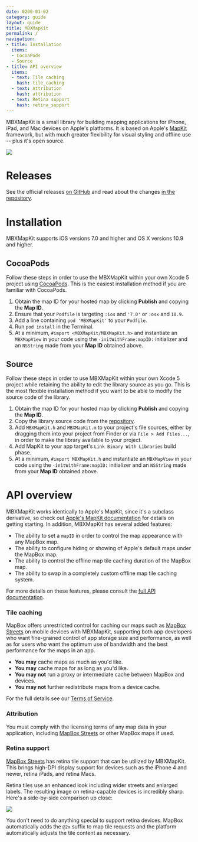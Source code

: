 ```yaml
---
date: 0200-01-02
category: guide
layout: guide
title: MBXMapKit
permalink: /
navigation:
- title: Installation
  items:
  - CocoaPods
  - Source
- title: API overview
  items:
  - text: Tile caching
    hash: tile_caching
  - text: Attribution
    hash: attribution
  - text: Retina support
    hash: retina_support
---
```

MBXMapKit is a small library for building mapping applications for iPhone, iPad, and Mac devices on Apple's platforms. It is based on Apple's [MapKit](https://developer.apple.com/library/ios/#documentation/MapKit/Reference/MapKit_Framework_Reference) framework, but with much greater flexibility for visual styling and offline use -- plus it's open source.

![](https://raw.github.com/mapbox/mbxmapkit/packaging/screenshot.png)

# Releases

See the official releases [on GitHub](https://github.com/mapbox/mbxmapkit/releases) and read about the changes [in the repository](https://github.com/mapbox/mbxmapkit/blob/master/CHANGELOG.md). 

# Installation

MBXMapKit supports iOS versions 7.0 and higher and OS X versions 10.9 and higher. 

## CocoaPods

Follow these steps in order to use the MBXMapKit within your own Xcode 5 project using [CocoaPods](http://cocoapods.org). This is the easiest installation method if you are familiar with CocoaPods. 

 1. Obtain the map ID for your hosted map by clicking **Publish** and copying the **Map ID**. 
 1. Ensure that your `Podfile` is targeting `:ios` and `'7.0'` or `:osx` and `10.9`.
 1. Add a line containing `pod 'MBXMapKit'` to your `Podfile`.
 1. Run `pod install` in the Terminal.
 1. At a minimum, `#import <MBXMapKit/MBXMapKit.h>` and instantiate an `MBXMapView` in your code using the `-initWithFrame:mapID:` initializer and an `NSString` made from your **Map ID** obtained above.

## Source

Follow these steps in order to use MBXMapKit within your own Xcode 5 project while retaining the ability to edit the library source as you go. This is the most flexible installation method if you want to be able to modify the source code of the library. 

 1. Obtain the map ID for your hosted map by clicking **Publish** and copying the **Map ID**. 
 1. Copy the library source code from the [repository](https://github.com/mapbox/mbxmapkit).
 1. Add `MBXMapKit.h` and `MBXMapKit.m` to your project's file sources, either by dragging them into your project from Finder or via `File > Add Files...`, in order to make the library available to your project. 
 1. Add MapKit to your app target's `Link Binary With Libraries` build phase.
 1. At a minimum, `#import MBXMapKit.h` and instantiate an `MBXMapView` in your code using the `-initWithFrame:mapID:` initializer and an `NSString` made from your **Map ID** obtained above.

# API overview

MBXMapKit works identically to Apple's MapKit, since it's a subclass derivative, so check out [Apple's MapKit documentation](https://developer.apple.com/library/ios/#documentation/MapKit/Reference/MapKit_Framework_Reference) for details on getting starting. In addition, MBXMapKit has several added features: 

 * The ability to set a `mapID` in order to control the map appearance with any MapBox map. 
 * The ability to configure hiding or showing of Apple's default maps under the MapBox map. 
 * The ability to control the offline map tile caching duration of the MapBox map. 
 * The ability to swap in a completely custom offline map tile caching system. 

For more details on these features, please consult the [full API documentation]({{site.baseurl}}/api). 

### Tile caching

MapBox offers unrestricted control for caching our maps such as [MapBox Streets](/maps) on mobile devices with MBXMapKit, supporting both app developers who want fine-grained control of app storage size and performance, as well as for users who want the optimum use of bandwidth and the best performance for the maps in an app.

- **You may** cache maps as much as you'd like.
- **You may** cache maps for as long as you'd like.
- **You may not** run a proxy or intermediate cache between MapBox and devices.
- **You may not** further redistribute maps from a device cache.

For the full details see our [Terms of Service](http://mapbox.com/tos).

### Attribution

You must comply with the licensing terms of any map data in your application, including [MapBox Streets](/help/#provide_proper_attribution_when_required) or other MapBox maps if used. 

### Retina support

[MapBox Streets](/maps) has retina tile support that can be utilized by MBXMapKit. This brings high-DPI display support for devices such as the iPhone 4 and newer, retina iPads, and retina Macs. 

Retina tiles use an enhanced look including wider streets and enlarged labels. The resulting image on retina-capable devices is incredibly sharp. Here's a side-by-side comparison up close:

<img src="https://farm9.staticflickr.com/8142/7210334896_64ac0b3788.jpg"/>

You don't need to do anything special to support retina devices. MapBox automatically adds the `@2x` suffix to map tile requests and the platform automatically adjusts the tile content as necessary. 
